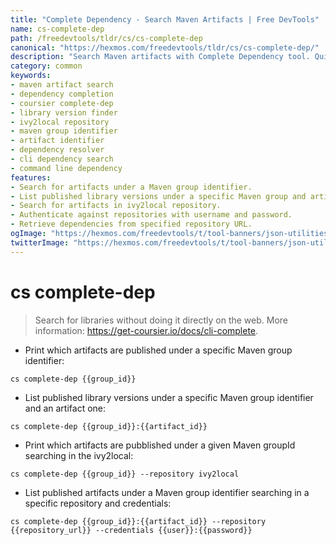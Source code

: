 ```yaml
---
title: "Complete Dependency - Search Maven Artifacts | Free DevTools"
name: cs-complete-dep
path: /freedevtools/tldr/cs/cs-complete-dep
canonical: "https://hexmos.com/freedevtools/tldr/cs/cs-complete-dep/"
description: "Search Maven artifacts with Complete Dependency tool. Quickly find library versions and group identifiers without web browsing. Free online tool, no registration required."
category: common
keywords:
- maven artifact search
- dependency completion
- coursier complete-dep
- library version finder
- ivy2local repository
- maven group identifier
- artifact identifier
- dependency resolver
- cli dependency search
- command line dependency
features:
- Search for artifacts under a Maven group identifier.
- List published library versions under a specific Maven group and artifact.
- Search for artifacts in ivy2local repository.
- Authenticate against repositories with username and password.
- Retrieve dependencies from specified repository URL.
ogImage: "https://hexmos.com/freedevtools/t/tool-banners/json-utilities-banner.png"
twitterImage: "https://hexmos.com/freedevtools/t/tool-banners/json-utilities-banner.png"
---
```


# cs complete-dep

> Search for libraries without doing it directly on the web.
> More information: <https://get-coursier.io/docs/cli-complete>.

- Print which artifacts are published under a specific Maven group identifier:

`cs complete-dep {{group_id}}`

- List published library versions under a specific Maven group identifier and an artifact one:

`cs complete-dep {{group_id}}:{{artifact_id}}`

- Print which artifacts are pubblished under a given Maven groupId searching in the ivy2local:

`cs complete-dep {{group_id}} --repository ivy2local`

- List published artifacts under a Maven group identifier searching in a specific repository and credentials:

`cs complete-dep {{group_id}}:{{artifact_id}} --repository {{repository_url}} --credentials {{user}}:{{password}}`
